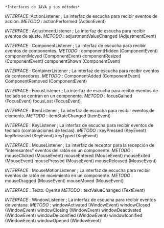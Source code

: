     *Interfaces de JAVA y sus métodos*

*INTERFACE* :ActionListener ; La interfaz de escucha para recibir eventos de acción.
*METODO* : actionPerformed (ActionEvent)

*INTERFACE* : AdjustmentListener ; La interfaz de escucha para recibir eventos de ajuste.
*METODO* : adjustmentValueChanged (AdjustmentEvent)

*INTERFACE* : ComponentListener ; La interfaz de escucha para recibir eventos de componentes.
*METODO* : componentHidden (ComponentEvent)
componentMoved (ComponentEvent)
componentResized (ComponentEvent)
componentShown (ComponentEvent)

*INTERFACE* : ContainerListener ; La interfaz de escucha para recibir eventos de contenedores.
*METODO* : ComponentAdded (ComponentEvent)
ComponentRemoved (ComponentEvent)

*INTERFACE* : FocusListener ; La interfaz de escucha para recibir eventos de teclado se centran en un componente.
*METODO* : focusGained (FocusEvent)
focusLost (FocusEvent)

*INTERFACE* : ItemListener ; La interfaz de escucha para recibir eventos de elemento.
*METODO* : itemStateChanged (ItemEvent)


*INTERFACE* : KeyListener ; La interfaz de escucha para recibir eventos de teclado (combinaciones de teclas).
*METODO* : keyPressed (KeyEvent)
keyReleased (KeyEvent)
keyTyped (KeyEvent)

*INTERFACE* : MouseListener ; La interfaz de receptor para la recepción de "interesantes" eventos del ratón en un componente.
*METODO* : mouseClicked (MouseEvent)
mouseEntered (MouseEvent)
mouseExited (MouseEvent)
mousePressed (MouseEvent)
mouseReleased (MouseEvent)

*INTERFACE* : MouseMotionListener ; La interfaz de escucha para recibir eventos de ratón en movimiento en un componente.
*METODO* : mouseDragged (MouseEvent)
mouseMoved (MouseEvent)

*INTERFACE* : Texto: Oyente
*METODO* : textValueChanged (TextEvent)

*INTERFACE* : WindowListener ; La interfaz de escucha para recibir eventos de ventana.
*METODO* : windowActivated (WindowEvent)
windowClosed (WindowEvent)
windowClosing (WindowEvent)
windowDeactivated (WindowEvent)
windowDeiconified (WindowEvent)
windowIconified (WindowEvent)
windowOpened (WindowEvent)